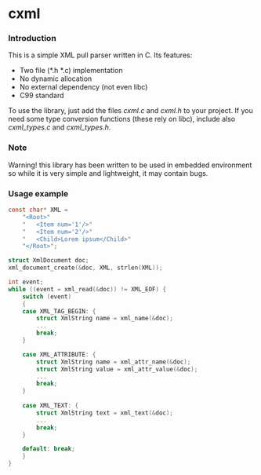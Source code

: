 # cxml

### Introduction
This is a simple XML pull parser written in C. Its features:

* Two file (*.h *.c) implementation
* No dynamic allocation
* No external dependency (not even libc)
* C99 standard

To use the library, just add the files _cxml.c_ and _cxml.h_ to your project.
If you need some type conversion functions (these rely on libc), include  also _cxml\_types.c_
and _cxml\_types.h_.

### Note
Warning! this library has been written to be used in embedded environment so while it is very simple and lightweight,
it may contain bugs.

### Usage example

```c
const char* XML = 
    "<Root>"
    "   <Item num='1'/>"
    "   <Item num='2'/>"
    "   <Child>Lorem ipsum</Child>"
    "</Root>";

struct XmlDocument doc;
xml_document_create(&doc, XML, strlen(XML));

int event;
while ((event = xml_read(&doc)) != XML_EOF) {
    switch (event)
    {
    case XML_TAG_BEGIN: {
        struct XmlString name = xml_name(&doc);
        ...
        break;
    }

    case XML_ATTRIBUTE: {
        struct XmlString name = xml_attr_name(&doc);
        struct XmlString value = xml_attr_value(&doc);
        ...
        break;
    }
    
    case XML_TEXT: {
        struct XmlString text = xml_text(&doc);
        ...
        break;
    }

    default: break;
    }
}
```
